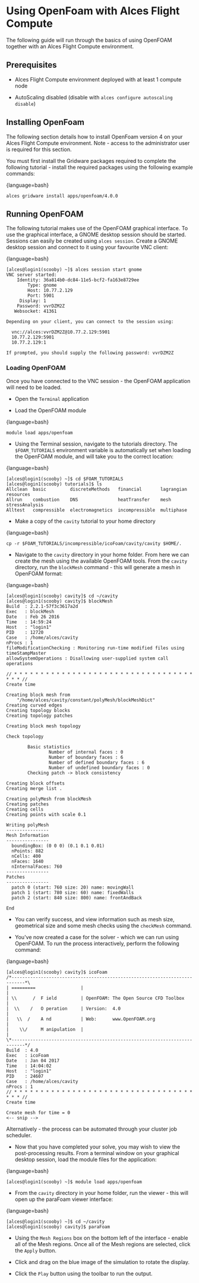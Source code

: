 # Using OpenFoam with Alces Flight Compute
The following guide will run through the basics of using OpenFOAM together with an Alces Flight Compute environment.

## Prerequisites
- Alces Flight Compute environment deployed with at least 1 compute node

- AutoScaling disabled (disable with `alces configure autoscaling disable`)

## Installing OpenFoam
The following section details how to install OpenFoam version 4 on your Alces Flight Compute environment. Note - access to the administrator user is required for this section.

You must first install the Gridware packages required to complete the following tutorial - install the required packages using the following example commands:

{language=bash}
```
alces gridware install apps/openfoam/4.0.0
```

## Running OpenFOAM
The following tutorial makes use of the OpenFOAM graphical interface. To use the graphical interface, a GNOME desktop session should be started. Sessions can easily be created using `alces session`. Create a GNOME desktop session and connect to it using your favourite VNC client:

{language=bash}
```
[alces@login1(scooby) ~]$ alces session start gnome
VNC server started:
    Identity: 36a814b0-dc84-11e5-bcf2-fa163e8729ee
        Type: gnome
        Host: 10.77.2.129
        Port: 5901
     Display: 1
    Password: vvrDZM2Z
   Websocket: 41361

Depending on your client, you can connect to the session using:

  vnc://alces:vvrDZM2Z@10.77.2.129:5901
  10.77.2.129:5901
  10.77.2.129:1

If prompted, you should supply the following password: vvrDZM2Z
```

### Loading OpenFOAM
Once you have connected to the VNC session - the OpenFOAM application will need to be loaded.

- Open the `Terminal` application

- Load the OpenFOAM module

{language=bash}
```
module load apps/openfoam
```

- Using the Terminal session, navigate to the tutorials directory. The `$FOAM_TUTORIALS` environment variable is automatically set when loading the OpenFOAM module, and will take you to the correct location:

{language=bash}
```
[alces@login1(scooby) ~]$ cd $FOAM_TUTORIALS
[alces@login1(scooby) tutorials]$ ls
Allclean  basic         discreteMethods   financial       lagrangian  resources
Allrun    combustion    DNS               heatTransfer    mesh        stressAnalysis
Alltest   compressible  electromagnetics  incompressible  multiphase
```

- Make a copy of the `cavity` tutorial to your home directory

{language=bash}
```
cp -r $FOAM_TUTORIALS/incompressible/icoFoam/cavity/cavity $HOME/.
```

- Navigate to the `cavity` directory in your home folder. From here we can create the mesh using the available OpenFOAM tools. From the `cavity` directory, run the `blockMesh` command - this will generate a mesh in OpenFOAM format:

{language=bash}
```
[alces@login1(scooby) cavity]$ cd ~/cavity
[alces@login1(scooby) cavity]$ blockMesh
Build  : 2.2.1-57f3c3617a2d
Exec   : blockMesh
Date   : Feb 26 2016
Time   : 14:59:24
Host   : "login1"
PID    : 12720
Case   : /home/alces/cavity
nProcs : 1
fileModificationChecking : Monitoring run-time modified files using timeStampMaster
allowSystemOperations : Disallowing user-supplied system call operations

// * * * * * * * * * * * * * * * * * * * * * * * * * * * * * * * * * * * * * //
Create time

Creating block mesh from
    "/home/alces/cavity/constant/polyMesh/blockMeshDict"
Creating curved edges
Creating topology blocks
Creating topology patches

Creating block mesh topology

Check topology

        Basic statistics
                Number of internal faces : 0
                Number of boundary faces : 6
                Number of defined boundary faces : 6
                Number of undefined boundary faces : 0
        Checking patch -> block consistency

Creating block offsets
Creating merge list .

Creating polyMesh from blockMesh
Creating patches
Creating cells
Creating points with scale 0.1

Writing polyMesh
----------------
Mesh Information
----------------
  boundingBox: (0 0 0) (0.1 0.1 0.01)
  nPoints: 882
  nCells: 400
  nFaces: 1640
  nInternalFaces: 760
----------------
Patches
----------------
  patch 0 (start: 760 size: 20) name: movingWall
  patch 1 (start: 780 size: 60) name: fixedWalls
  patch 2 (start: 840 size: 800) name: frontAndBack

End
```

- You can verify success, and view information such as mesh size, geometrical size and some mesh checks using the `checkMesh` command.

- You've now created a case for the solver - which we can run using OpenFOAM. To run the process interactively, perform the following command:

{language=bash}
```
[alces@login1(scooby) cavity]$ icoFoam
/*---------------------------------------------------------------------------*\
| =========                 |                                                 |
| \\      /  F ield         | OpenFOAM: The Open Source CFD Toolbox           |
|  \\    /   O peration     | Version:  4.0                                   |
|   \\  /    A nd           | Web:      www.OpenFOAM.org                      |
|    \\/     M anipulation  |                                                 |
\*---------------------------------------------------------------------------*/
Build  : 4.0
Exec   : icoFoam
Date   : Jan 04 2017
Time   : 14:04:02
Host   : "login1"
PID    : 24607
Case   : /home/alces/cavity
nProcs : 1
// * * * * * * * * * * * * * * * * * * * * * * * * * * * * * * * * * * * * * //
Create time

Create mesh for time = 0
<-- snip -->
```

Alternatively - the process can be automated through your cluster job scheduler.

- Now that you have completed your solve, you may wish to view the post-processing results. From a terminal window on your graphical desktop session, load the module files for the application:

{language=bash}
```
[alces@login1(scooby) ~]$ module load apps/openfoam
```

- From the `cavity` directory in your home folder, run the viewer - this will open up the paraFoam viewer interface:

{language=bash}
```
[alces@login1(scooby) ~]$ cd ~/cavity
[alces@login1(scooby) cavity]$ paraFoam
```

- Using the `Mesh Regions` box on the bottom left of the interface - enable all of the Mesh regions. Once all of the Mesh regions are selected, click the `Apply` button.

- Click and drag on the blue image of the simulation to rotate the display.

- Click the `Play` button using the toolbar to run the output.


